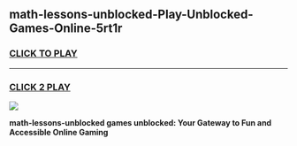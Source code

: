 
## math-lessons-unblocked-Play-Unblocked-Games-Online-5rt1r
<h3>
<a href="https://premium76.site?title=math-lessons-unblocked&ref=25A">CLICK TO PLAY</a></h3>
<hr>

<h3>
<a href="https://premium76.site?title=math-lessons-unblocked&ref=25A">CLICK 2 PLAY</a>
  
</h3>

<a href="https://premium76.site?title=math-lessons-unblocked&ref=25A"><img src="https://clearcache.store/games.png"></a>


**math-lessons-unblocked games unblocked: Your Gateway to Fun and Accessible Online Gaming**
